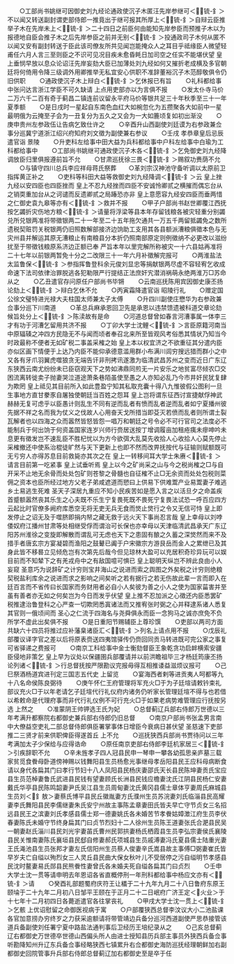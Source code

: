 <!-- { "loadSidebar": true } -->
　　○工部尚书姚继可因御史刘九经论通政使沉子木匿汪先岸参继可＜锍-釒＞不以闻又转送副封谓吏部侍郎一推竟出于继可报其所厚上＜锍-釒＞自辩云臣推举子木在先岸未上＜锍-釒＞二十四日之前臣何由能知先岸参臣而预推子木以为报德地自臣会推子木之后先岸参臣之前并无别＜锍-釒＞投通政司子木何从匿不以闻又安有副封转送于臣此该司僚友所共见闻岂能掩众人之耳目乎祗缘臣人微望轻甫任六月人言三至则臣之不识可见况目疾未愈昏眊日加司空之任实不能堪伏望  皇上垂悯早放以息众论诏汪先岸妄劾大臣已加薄处刘九经如何又摧折老成横及多官朝廷将何倚用令降三级调外用卿推举无私宜安心供职不准辞董裕沉子木范醇敬俱令仍旧供职
　　○通政使沉子木上辩白＜锍-釒＞乞休报已有旨
　　○礼科都给事中张问达言浙江学臣不可久缺请  上点用吏部亦以为言俱不报
　　○发太仆寺马价二万六千二百有奇于蓟昌二镇连前议留永平府马价等银共足三十年秋季至三十一年夏季额
　　○是日戌时一星起自东南色血红大如椀忽化为五攒聚各大如前中一星最明俄为云掩至子会为一丑复分为五久之又会为一大如簏顷复如初出渐没
　　○庚申贵州左参政伍让告病乞致仕许之
　　○辛酉升山西副使刘廷谟为右参政兼佥事分巡冀宁道浙江绍兴府知府刘文徵为副使兼右参议
　　○壬戌  孝恭章皇后忌辰遣官诣  景陵
　　○升吏科左给事中田大益为兵科都给事中户科左给事中白瑜为工科都给事中
　　○工部尚书姚继可通政使沉子木各＜锍-釒＞乞免御史刘九经降调放臣归里俱报遵前旨不允
　　○甘肃巡抚徐三畏＜锍-釒＞赐叙功赉荫不允
　　○与镇守四川总兵李应祥母蒋氏祭葬　　○革刘宗汉神池守备听调以太原前卫指挥黄正补之
　　○吏科等科田大益等救御史刘九经降调＜锍-釒＞云  皇上挫九经以安四臣也四臣挫而  皇上不忍九经挫而四臣不安诚怜卿贰之横摧而偶忘台从之销耎重加台从之诃谴而反遗卿贰之局踳恐亦非  皇上意愿容九经安四臣而垂两惜之仁御史袁九皋等亦有＜锍-釒＞救并不报
　　○甲子户部尚书赵世卿覆江西抚按乞蠲折灾伤地方粮＜锍-釒＞请量将浮梁等县本年存留钱粮各被灾轻重分别蠲兑所兑银两准将带徵银两二十一年至二十五年拖欠通共一万五千两留抵蠲免之数所遗税契赃罚关税银两仍旧照数解部接济边饷助工支用其各县额派漕粮俱徵本色与无灾州县并解运其原无漕粮止有南粮县分本折仍照南部原定则例徵纳不必更改以滋纷扰至于带徵钱粮原系济边正额已奉  严旨本年以里完解所称被灾一十六县姑再准将二十七年以前银两暂免十分之二改限三十一年六月补徵解完报可
　　○两淮盐法太监鲁保＜锍-釒＞参指挥鲁登科余元俊刘显忠等捐献银两尽虚不容轻宥乞收成命速下法司依律治罪脱逃各犯勒限严行提结正法庶奸宄潜消祸萌永绝两淮万□苏命从之
　　○乙丑遣官存问原任户部尚书毕锵
　　○云南巡抚陈用宾因御史康丕扬论劾上＜锍-釒＞辩白乞休不允
　　○丙寅霜降遣官诣  昭陵行礼
　　○赠定国公徐文璧特进光禄大夫柱国太师兼太子太傅
　　○升四川副使庄懋华为右参政兼佥事分巡下川南道
　　○革总兵麻承恩回卫先是承恩以违禁馈遗被科道交章论劾候旨处分上＜锍-釒＞陈渎故有是命
　　○河道总督曾如春言河漕事属一体李三才有功于河漕乞留用共济不报
　　○丁卯大学士沈鲤＜锍-釒＞言臣原籍河南当中原辐辏之冲四方民隐无不与闻而顷者奉召北来所至皆观风考俗悉其情状乃知当今时政最称不便者无如矿税二事盖采榷之始  皇上本以权宜济之不欲重征其分遣内臣亦似区画下情便于上达乃内臣不能仰承德意滥用群小布满川闾穷搜远猎而群小之中又各有牙爪羽翼虎噬狼贪无端告讦非刑拷讯遂激为临清武昌苏州之变而近日广东辽东狭西云南尤纷纷未已臣窃观天下之势如沸鼎同煎无一片安乐之地贫富尽倾农□交困流离转徙卖子抛妻哭泣道途萧条巷陌虽使至愚之人亦知必乱乃今市井奸民犹复肆为欺罔  皇上祗见其目前所入如此豊盈宁知其私取充囊十得八九惟彼假公图利一旦生事地方直甘豢豕自屠独使朝廷当百姓之怨耳  皇上岂将谓东征西讨宣捷献俘神武赫赫无复可虑乎以臣愚计则乱生不同有逆而乱者有愤而乱者逆而乱者如宁夏播州彼先据不祥之名而我为仗义之伐故人心用奋天戈所措当即芟灭若偾而乱者则所谓土裂瓦解者也以四海之众而嚣然皆怒皆怨一唱万和朝廷之号令必不可行官司之法度必不能制兵于何出饷于何资盖国家连岁兴师行赍居送按丁增调履亩加租疮痍未瘳呻吟未息更有徵发岂不速乱臣不胜杞忧以为方今欲弭大乱莫先收拾人心收拾人心莫先停止采榷撤还中使系治棍徒旷然与天下更新上也即不然而改畀抚按代与征输则赋额既可无亏穷人亦得苏息目前救毙亦其次之在  皇上一转移间耳大学士朱赓＜锍-釒＞请言目前第一吃紧事  皇上试垂听焉  皇上以今之矿尚采之山与今之税尚榷之□与自开采不止地无余骨而处处包矿则苍黎之骨髓也自征榷不止□无余资而处处包税则菜佣之资本也臣所经过地方父老子弟咸遮道而愬曰上供易下供难鬻产业易鬻妻子难逃乡土易逃生死难  圣天子深居九重应不知小民疾苦如是愿入言之以活旦夕之命盖疾首蹙额嚣然丧其乐生之心夫既不乐生宁复畏死既不畏死宁复畏法试恐一呼百应四方云起比时官僚多阙府库悉空无将无吏无兵无食而焂止焂行之令又无信可恃  皇上即发停止之诏无及于噬脐即捐内帑之藏无救于远火天下事尚忍言哉  皇上幸母以刘哱倭奴府江播州甘肃等处相继受俘而谓治可长保也亦幸母以天津临清武昌承天广东辽阳苏州淮徐之变旋即解散而谓乱可无虑也天下之患固有酿之久蓄之深焂然而来不及措手者唐玄宗方宴凝碧而渔阳之鼓鼙已阗于户宋徽宗方游艮岳而金人之累绁已及其身此皆不移晷立见倾危岂有次第先后哉今但见琼林大盈可以充居积奇珍异玩可以娱目前而不知辇下之有羌戎舟中之有敌国噫可惧已  皇上聪明天纵岂不辨此良由小人妄窥  圣意巧为说辞矿之计穷则宝井海山之说进而索之舆图之外矣税之计穷则绝粮契税盐利库余之说进而求之影响之间矣听之若有据行之若无伤故此辈一言而即入在廷百言而不省传曰长国家而务财用者必自小人矣彼为善之小人之使为国家菑害并至虽有善者亦无如之何矣岂为今日而发乎伏望  皇上推不忍加派之心徵还内臣悉罢矿税推逮治鲁登科之心严查一切欺罔悉寘诸法而又推宥张时弼之心并释逮系诸人悉复其官则一俄顷间而  圣心之仁流于四海名与尧舜俱永而臣一念狗马之诚亦庶免不负所学不虚此出矣俱不报
　　○是日重阳节赐辅臣上尊珍馔
　　○吏部以两司方面共缺六十四员将推过应补藩臬诸臣汇＜锍-釒＞列名上请点用不报
　　○戊辰礼部覆议译字官之差以后将原表赍送四夷馆驿传仍赍回同贡马转进既可完公家之事复可省驿递之费报可
　　○南京工科给事中金士衡劾督臣王象乾贪功启衅横索安疆臣侵地非策乞  皇上早为议处以保疆圉兵部覆请并以前洪瞻祖毕三才杨廷筠康丕扬论列诸＜锍-釒＞行总督抚按严限勘议完报毋得互相推诿益滋烦议报可
　　○己巳祭酒杨道宾进刊定三国志五代史  上留览
　　○宴海西者剌等进贡夷人呵都等九十八名命侯陈良弼待
　　○庚午怀仁王府管理将军充火□于为子廷塇请敕钤束礼部议充火□于以年老请乞子廷塇代行礼仪府内诸务仍听家长管理廷塇不得与也若借以希敕命是代理府事而非代行礼仪例不可行充火□于如果老病势难管理应行抚按另选  上然之
　　○准蒙阴王帅钾选王氏为妃
　　○总督蓟辽兵部右侍郎万世德以三年考满升都察院右都御史兼兵部右侍郎仍旧总督
　　○南京户部尚书张孟男言南中大僚益空吏礼二部总督侍郎俱臣署掌事体日增臣今衰病日甚伏望  圣慈速下吏部推二三贤才前来供职俾臣得遂首丘  上不允
　　○巡抚狭西兵部尚书贾待问以三年考满加太子少保给与应得诰命
　　○原任南京吏部右侍郎李廷机家居三＜锍-釒＞引疾辞职不允
　　○辛未旌孝子四人冠县民申一琴申一攀各幼孤思亲庐墓三载家贫觅食餋母卧道傍神赐以钱舞阳县生员杨愈光事继母孝岳阳县民王应科母病断食请以身代各扁其门曰孝行节妇十八人凤阳县民杨庆妻邵氏天长县民陈坤妻贡氏宝应县生员范棹妻鲁氏武进县民钱有望妻顾氏长洲县民钱应檐妻沈氏江阴县民杨仁安妻戴氏华亭县民陈鸣韶妻尹氏吴江县生员周甸妻沈氏黄冈县儒士章体亨妻周氏麻城县生员刘＜釒敖＞妻蔡氏博平县民丘徽胤妻方氏濮州生员苏浣妻刘氏临淄县民高耀妻李氏舞阳县民李儒继妻朱氏安宁州故主事陈孟章妻田氏皆夫早亡守节贞女三名招远县民王之滨妻刘氏孝感县儒士郑一德妻姚氏各未婚苦节孝餋姑嫜澂江府生员李伏春妻陈氏未婚守节终身扁其门曰贞节烈妇十二人徐州生员陈王道妻张氏合淝县民吴一朝妻赵氏淄川县民刘光宇妻苖氏曹州民郭拱妻杨氏栖霞县生员李弘宗妻侯氏襄陵县民关惟南妻陈氏襄垣县民郄自修妻郝氏项城县生员戚溥妻冯氏夏县儒士陆重光妻王氏渑池县生员张邦才妻左氏信阳州生员蔡人俊妻辛氏嵩县故主事傅□弼妻崔氏皆早岁夫亡自缢以殉烈女三人灵丘县民曲大保女秋叶儿不受居停之污自缢明节孝感县民沈时鳌妻易氏郧县民熊餋性妻曾氏各未婚夫死自缢各扁其门曰贞烈
　　○壬申大学士沈一贯等请申明去年恩诏各省直概停刑一年刑科都给事中杨应文亦有＜锍-釒＞请
　　○癸酉礼部题蜀府庆符王让檥于二十九年九月二十八日鲁府东原王颐埨于二十九年二月初八日邹平王颐在于正月二十二日岷府广济王定＜火业＞于十七年十二月初四日各薨逝遣官各往掌丧礼
　　○甲戌大学士沈一贯上＜锍-釒＞乞骸  上优诏慰留之命御医视病于寓
　　○户部覆狭西总督李汶议大小二池盐课各官加意捞办穷终岁之力获采逾额请将带管靖边兵备分巡河西道副使严思恭接管该道兵备副使刘任署宁夏中路盐法通判事后卫经历王培纪录从之
　　○己亥总督蓟辽右都御史万世德卒世德山西偏头所人由进士授知县历兵部主事员外狭西兵备佥事听勘降知州升辽东兵备佥事经略狭西七镇累升右佥都御史海防巡抚经理朝鲜加右副都御史回院管事升兵部右侍郎总督蓟辽加右都御史至是卒于任
